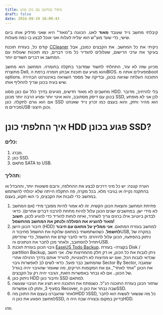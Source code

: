 ```yaml
---
title: טיפול במחשב עם כונן פגוע
draft: false
date: 2016-09-29 16:09:43
---
```


<p style="text-align:justify;">קיבלתי מחשב נייד שעובד <strong>מאוד</strong> לאט. הכוונה ב"מאוד" היא שאני מדליק אותו ביום שישי, כדי שעד מוצ"ש הוא יצליח לעלות ואני אוכל לבצע בו כמה פעולות.</p>

<p style="text-align:justify;">קודם כל, בעזרת תוכנת <a href="http://www.piriform.com/ccleaner" target="_blank" rel="noopener noreferrer">CCleaner</a> ניקיתי את כל המחשב. את הקבצים כמובן, אבל בעיקר את ערכי הרישום, שעלולים להגדיר כל מיני דברים, כמו תוכנות שעולות עם המחשב או דברים חשודים יותר.</p>

<p style="text-align:justify;">מכיוון שזה לא עזר, התחלתי לחשוד שמדובר בתקלה בחומרה. המחשב הוא מחשב מתוצרת Dell, והוא מגיע עם תוכנת אבחון חומרה ברמת הBIOS. מפעילים אותה מboot options. התוכנה העלתה שגיאה בכונן, ובדיקה של מספר השגיאה באינטרנט הבהירה שיש בעיה בכונן וצריך להחליף אותו.</p>

<p style="text-align:justify;">מחשבים לא מאוד חדשים, מגיעים בדרך כלל עם כונן מסוג HDD. בלי להרחיב, מדובר בכונן עם דיסק מסתובב, והוא איטי יותר ופגיע הרבה יותר מכונן SSD, לכן אני לא מופתע אם הוא גורם לתקלה. כונן SSD הוא מהיר וחזק, והוא בעצם כמו זכרון נייד שאנחנו מכירים מUSB וכונן חיצוני.</p>

<h1 style="text-align:justify;">איך החלפתי כונן HDD פגוע בכונן SSD?</h1>

<h3 style="text-align:justify;">כלים:</h3>

<ol>
<li>מברג.</li>
<li>כונן SSD.</li>
<li>מתאם SATA to USB.</li>
</ol>

<h3>תהליך:</h3>

הערה קטנה: יש כל מיני דרכים לבצע את ההחלפה, ורובם פשוטות יותר, וההבדל או בהתקנה נקייה או בגיבוי מלא. בכל מקרה, פה התקלה הייתה שלא יכולתי להשתמש במחשב כדי לגבות את הקבצים, כי הוא תקוע, בעצם.

<ol>
<li>פתיחת המחשב והוצאת הכונן הקשיח. זה לא אמור להיות מסובך מידי (אם המחשב לא מידי ישן. במחשבים ישנים הכונן עלול להיות מתחת להרבה דברים אחרים). כדאי לבדוק ביוטיוב אילו ברגים צריך לשחרר, ואיזה לוחות להוריד כדי להגיע לכונן. <strong>חשוב מאוד להוציא את הסוללה ולנתק את המחשב מהחשמל!</strong></li>
<li>חיבור הכונן הישן (HDD) למחשב בעזרת המתאם. <strong>אני ממליץ על מתאם עם חיבור לחשמל</strong>. כשהשתמשתי במתאם שלוקח את החשמל מחיבור הUSB, במקרה של ניתוק בהפתעה, הכונן עלול להיהרס. כדאי לחבר קודם את החשמל, כדי שהדיסק יתחיל להסתובב, ולאחר מכן לחבר את הנתונים והUSB.</li>
<li>גיבוי הכונן בעזרת תוכנת <a href="http://www.todo-backup.com/" target="_blank" rel="noopener noreferrer">EaseUS Todo Backup</a>. בקצרה- בעזרת Disk / partition Backup, ניתן לגבות את כל הכונן, או רק חלק מהמחיצות שלו. אני חושב שכדאי לגבות הכל, ואם יש מחיצות לא רלוונטיות, להוריד אותם בדרך הרגילה אחרי שהמחשב כבר פועל. כדאי לשים לב לאפשרות גיבוי Sector By Sector, שמגבה את הכונן "אחד לאחד", גם את המקומות הריקים, מה שאומר שהגיבוי יהיה בגודל של הכונן.. אם לא נבחר באפשרות הזאת, הגיבוי יהיה רק על הקבצים.</li>
<li>ניתוק כונן HDD וחיבור כונן SSD למתאם.</li>
<li>שחזור הכונן בעזרת התוכנה הנ"ל. כשנפתח את התוכנה היא תציג את הגיבוי שנעשה בסעיף 3, ותתן לנו אפשרות Recover, שבה נבחר את כונן הSSD.</li>
<li>לאחר שהעברנו בעצם את התוכן מהHDD לSSD, כל מה שנשאר לעשות הוא לחבר למחשב הפגוע את כונן הSSD, בדיוק במקום ובצורה שבה היה הHDD.</li>
</ol>

וזהו.
